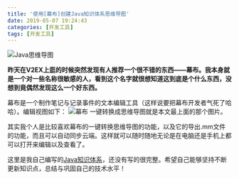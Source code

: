 ```yaml
---
title: '使用[幕布]创建Java知识体系思维导图'
date: 2019-05-07 19:24:43
categories: [开发工具]
tags: [开发工具]
---
```


![Java思维导图](java_core.png)

<!--more-->
**昨天在V2EX上逛的时候突然发现有人推荐一个很不错的东西——幕布。我本身就是一个对一些名称很敏感的人，看到这个名字就很想知道这到底是个什么东西，没想到竟偶然发现这么一个好东西。**

幕布是一个制作笔记与记录事件的文本编辑工具（这样说要把幕布开发者气死了哈哈）。编辑视图如下：
![幕布](mb.png)
一键转换成思维导图就是本文最上面的那个图片。

其实我个人是比较喜欢幕布的一键转换思维导图的功能，以及它的导出.mm文件的功能，而且可以自动同步云端。这样就可以随时随地无论是在电脑还是手机上都可以打开来编辑以及查看了。

这里是我自己编写的[Java知识体系](https://mubu.com/doc/hpBd1e5h6z)，还没有写的很完整。希望自己能够坚持不断更新知识点，总结与巩固自己的技术水平！
